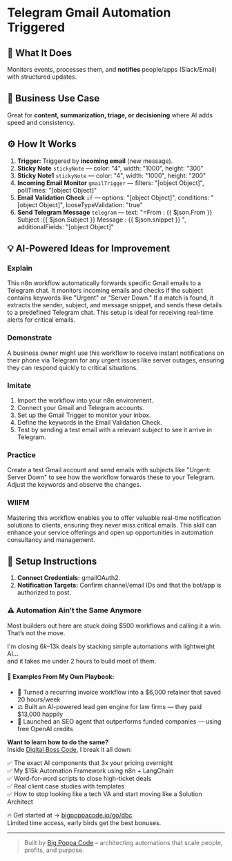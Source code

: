# Telegram Gmail Automation Triggered
## 🚀 What It Does
Monitors events, processes them, and **notifies** people/apps (Slack/Email) with structured updates.

## 💼 Business Use Case
Great for **content, summarization, triage, or decisioning** where AI adds speed and consistency.

## ⚙️ How It Works
1. **Trigger:** Triggered by **incoming email** (new message).
2. **Sticky Note** `stickyNote` — color: "4", width: "1000", height: "300"
3. **Sticky Note1** `stickyNote` — color: "4", width: "1000", height: "200"
4. **Incoming Email Monitor** `gmailTrigger` — filters: "[object Object]", pollTimes: "[object Object]"
5. **Email Validation Check** `if` — options: "[object Object]", conditions: "[object Object]", looseTypeValidation: "true"
6. **Send Telegram Message** `telegram` — text: "=From : {{ $json.From }}
Subject :{{ $json.Subject }}
Message : {{ $json.snippet }}
", additionalFields: "[object Object]"

## 💡 AI-Powered Ideas for Improvement
### Explain
This n8n workflow automatically forwards specific Gmail emails to a Telegram chat. It monitors incoming emails and checks if the subject contains keywords like "Urgent" or "Server Down." If a match is found, it extracts the sender, subject, and message snippet, and sends these details to a predefined Telegram chat. This setup is ideal for receiving real-time alerts for critical emails.

### Demonstrate
A business owner might use this workflow to receive instant notifications on their phone via Telegram for any urgent issues like server outages, ensuring they can respond quickly to critical situations.

### Imitate
1. Import the workflow into your n8n environment.
2. Connect your Gmail and Telegram accounts.
3. Set up the Gmail Trigger to monitor your inbox.
4. Define the keywords in the Email Validation Check.
5. Test by sending a test email with a relevant subject to see it arrive in Telegram.

### Practice
Create a test Gmail account and send emails with subjects like "Urgent: Server Down" to see how the workflow forwards these to your Telegram. Adjust the keywords and observe the changes.

### WIIFM
Mastering this workflow enables you to offer valuable real-time notification solutions to clients, ensuring they never miss critical emails. This skill can enhance your service offerings and open up opportunities in automation consultancy and management.

## 🔧 Setup Instructions
1. **Connect Credentials:** gmailOAuth2.
2. **Notification Targets:** Confirm channel/email IDs and that the bot/app is authorized to post.

### ⚠️ Automation Ain’t the Same Anymore

Most builders out here are stuck doing $500 workflows and calling it a win.  
That’s not the move.  

I'm closing $6k–$13k deals by stacking simple automations with lightweight AI...  
and it takes me under 2 hours to build most of them.

#### 🧠 Examples From My Own Playbook:
- 🔁 Turned a recurring invoice workflow into a $6,000 retainer that saved 20 hours/week  
- ⚖️ Built an AI-powered lead gen engine for law firms — they paid $13,000 happily  
- 🚀 Launched an SEO agent that outperforms funded companies — using free OpenAI credits  

**Want to learn how to do the same?**  
Inside [Digital Boss Code](https://bigpoppacode.io/go/dbc), I break it all down:

✅ The exact AI components that 3x your pricing overnight  
✅ My $15k Automation Framework using n8n + LangChain  
✅ Word-for-word scripts to close high-ticket deals  
✅ Real client case studies with templates  
✅ How to stop looking like a tech VA and start moving like a Solution Architect  

🔥 Get started at → [bigpoppacode.io/go/dbc](https://bigpoppacode.io/go/dbc)  
Limited time access, early birds get the best bonuses.

---
> Built by [Big Poppa Code](https://bigpoppacode.io) – architecting automations that scale people, profits, and purpose.
